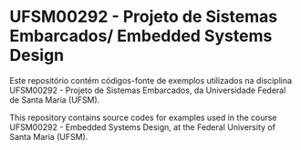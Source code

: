 # UFSM00292 - Projeto de Sistemas Embarcados/ Embedded Systems Design

Este repositório contém códigos-fonte de exemplos utilizados na disciplina UFSM00292 - Projeto de Sistemas Embarcados, da Universidade Federal de Santa Maria (UFSM).

This repository contains source codes for examples used in the course UFSM00292 - Embedded Systems Design, at the Federal University of Santa Maria (UFSM).
